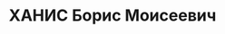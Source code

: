 ---
title: ХАНИС Борис Моисеевич
description: "1886 р., с. Піщане Піщанського р-ну Вінницької обл., єврей, з службовців,\
  \ освіта вища. \n  29.10.1937 р.звинувачений у належності до терористичної організації,\
  \ розстріляний 30.10.1937 р. \n  Реабілітований 28.01.1958 р."
---